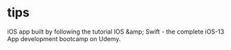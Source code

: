 # tips
iOS app built by following the tutorial IOS &amp;amp; Swift - the complete iOS-13 App development bootcamp on Udemy.
